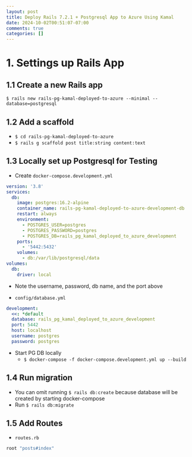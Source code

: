 ```yaml
---
layout: post
title: Deploy Rails 7.2.1 + Postgresql App to Azure Using Kamal
date: 2024-10-02T00:51:07-07:00
comments: true
categories: []
---
```


# 1. Settings up Rails App

## 1.1 Create a new Rails app

`$ rails new rails-pg-kamal-deployed-to-azure --minimal --database=postgresql`

## 1.2 Add a scaffold

- `$ cd rails-pg-kamal-deployed-to-azure`
- `$ rails g scaffold post title:string content:text`

## 1.3 Locally set up Postgresql for Testing

- Create `docker-compose.development.yml`

```yml
version: '3.8'
services:
  db:
    image: postgres:16.2-alpine
    container_name: rails-pg-kamal-deployed-to-azure-development-db
    restart: always
    environment:
      - POSTGRES_USER=postgres
      - POSTGRES_PASSWORD=postgres
      - POSTGRES_DB=rails_pg_kamal_deployed_to_azure_development
    ports:
      - '5442:5432'
    volumes:
      - db:/var/lib/postgresql/data
volumes:
  db:
    driver: local
```

- Note the username, password, db name, and the port above

- `config/database.yml`
```yaml
development:
  <<: *default
  database: rails_pg_kamal_deployed_to_azure_development
  port: 5442
  host: localhost
  username: postgres
  password: postgres
```

- Start PG DB locally
  - `$ docker-compose -f docker-compose.development.yml up --build`

## 1.4 Run migration

- You can omit running `$ rails db:create` because database will be created by starting docker-compose
- Run `$ rails db:migrate` 

## 1.5 Add Routes

- `routes.rb`

```ruby
root "posts#index"
```